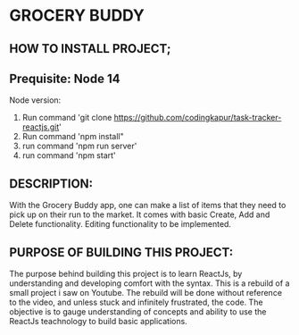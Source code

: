# GROCERY BUDDY
## HOW TO INSTALL PROJECT;
## Prequisite: Node 14
Node version: 
1. Run command 'git clone https://github.com/codingkapur/task-tracker-reactjs.git'
2. Run command 'npm install"
3. run command 'npm run server'
4. run command 'npm start'

## DESCRIPTION:

With the Grocery Buddy app, one can make a list of items that they need to pick up on their run to the market. It comes with basic Create, Add and Delete functionality.
Editing functionality to be implemented.
## PURPOSE OF BUILDING THIS PROJECT:

The purpose behind building this project is to learn ReactJs, by understanding and developing comfort with the syntax.
This is a rebuild of a small project i saw on Youtube. 
The rebuild will be done without reference to the video, and unless stuck and infinitely frustrated, the code. The objective is to gauge understanding of concepts and ability to use the ReactJs teachnology to build basic applications.

